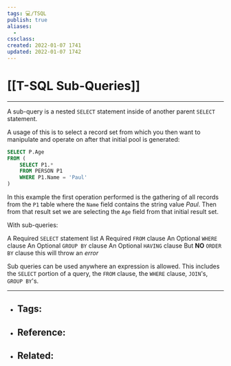 ```yaml
---
tags: 💻️/TSQL 
publish: true
aliases:
  - 
cssclass: 
created: 2022-01-07 1741
updated: 2022-01-07 1742
---
```


# [[T-SQL Sub-Queries]]

---

A sub-query is a nested `SELECT` statement inside of another parent `SELECT` statement.

A usage of this is to select a record set from which you then want to manipulate and operate on after that initial pool is generated:

```sql
SELECT P.Age
FROM (
	SELECT P1.*
	FROM PERSON P1
	WHERE P1.Name = 'Paul'
)
```

In this example the first operation performed is the gathering of all records from the `P1` table where the `Name` field contains the string value *Paul*. Then from that result set we are selecting the `Age` field from that initial result set.

With sub-queries:

A Required `SELECT` statement list
A Required `FROM` clause
An Optional `WHERE` clause
An Optional `GROUP BY` clause
An Optional `HAVING` clause
But **NO** `ORDER BY` clause this will throw an *error*

Sub queries can be used anywhere an expression is allowed. This includes the `SELECT` portion of a query, the `FROM` clause, the `WHERE` clause, `JOIN`'s, `GROUP BY`'s.

---

- Tags: 
	- 
- Reference:
	- 
- Related:
	- 
